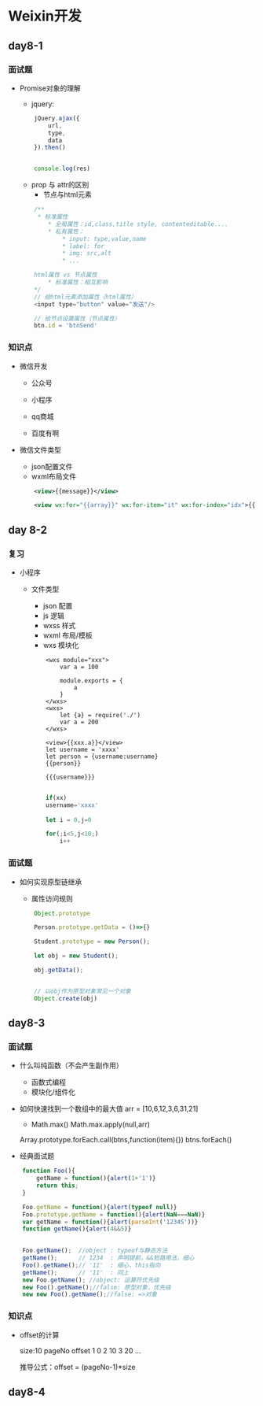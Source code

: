 # Weixin开发

## day8-1

### 面试题
* Promise对象的理解
    * jquery:
    ```js
        jQuery.ajax({
            url,
            type,
            data
        }).then()


        console.log(res)


    ```
    * prop 与 attr的区别
        * 节点与html元素

    ```js
        /**
         * 标准属性
            * 全局属性：id,class,title style, contenteditable....
            * 私有属性：
                * input: type,value,name
                * label: for
                * img: src,alt
                * ...

        html属性 vs 节点属性
            * 标准属性：相互影响
        */
        // 给html元素添加属性（html属性）
        <input type="button" value="发送"/>

        // 给节点设置属性（节点属性）
        btn.id = 'btnSend'
    ```
    


### 知识点
* 微信开发
    * 公众号
    * 小程序

    * qq商城
    * 百度有啊

* 微信文件类型
    * json配置文件
    * wxml布局文件
    ```xml
        <view>{{message}}</view>

        <view wx:for="{{array}}" wx:for-item="it" wx:for-index="idx">{{item}} - {{index}}</view>
    ```

## day 8-2

### 复习
* 小程序
    * 文件类型
        * json  配置
        * js    逻辑
        * wxss  样式
        * wxml  布局/模板
        * wxs   模块化
        ```
            <wxs module="xxx">
                var a = 100

                module.exports = {
                    a
                }
            </wxs>
            <wxs>
                let {a} = require('./')
                var a = 200
            </wxs>

            <view>{{xxx.a}}</view>
            let username = 'xxxx'
            let person = {username:username}
            {{person}}

            {{{username}}}
        ```

        ```js

            if(xx) 
            username='xxxx'
            
            let i = 0,j=0

            for(;i<5,j<10;)
                i++

        ```

### 面试题
* 如何实现原型链继承
    * 属性访问规则

    ```js
        Object.prototype

        Person.prototype.getData = ()=>{}

        Student.prototype = new Person();

        let obj = new Student();

        obj.getData();


        // 以obj作为原型对象常见一个对象
        Object.create(obj)
    ```


## day8-3

### 面试题

* 什么叫纯函数（不会产生副作用）
    * 函数式编程
    * 模块化/组件化
* 如何快速找到一个数组中的最大值
    arr = [10,6,12,3,6,31,21]
    * Math.max()
    Math.max.apply(null,arr)

    Array.prototype.forEach.call(btns,function(item){})
    btns.forEach()

* 经典面试题
```js
    function Foo(){
        getName = function(){alert(1+'1')}
        return this;
    }

    Foo.getName = function(){alert(typeof null)}
    Foo.prototype.getName = function(){alert(NaN===NaN)}
    var getName = function(){alert(parseInt('1234S'))}
    function getName(){alert(4&&5)}

    
    Foo.getName();  //object : typeof与静态方法
    getName();      // 1234  : 声明提前，&&短路用法，细心
    Foo().getName();// '11'  : 细心，this指向
    getName();      // '11'  : 同上
    new Foo.getName(); //object: 运算符优先级
    new Foo().getName();//false: 原型对象，优先级
    new new Foo().getName();//false: =>对象

```

### 知识点
* offset的计算

    size:10
    pageNo          offset
    1               0
    2               10
    3               20
    ...

    推导公式：offset = (pageNo-1)*size


## day8-4


    